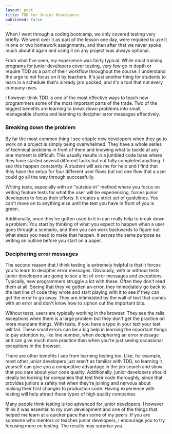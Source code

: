 ```yaml
---
layout: post
title: TDD for Junior Developers
published: false
---
```


When I went through a coding bootcamp, we only covered testing very briefly. We went
over it as part of the lesson one day, were required to use it in one or two
homework assignments, and then after that we never spoke much about it again and
using it on any project was always optional.

From what I've seen, my experience was fairly typical. While most training
programs for junior developers cover testing, very few go in depth or require
TDD as a part of their workflow throughout the course. I understand the urge to
not focus on it by teachers. It's just another thing for students to learn in a
schedule that's already jam packed, and it's a tool that not every company
uses.

I however think TDD is one of the most effective ways to teach new programmers
some of the most important parts of the trade. Two of the biggest benefits are
learning to break down problems into small, manageable chunks and learning
to decipher error messages effectively.


### Breaking down the problem

By far the most common thing I see cripple new developers when they go to work
on a project is simply being overwhelmed. They have a whole series of technical
problems in front of them and knowing what to tackle at any one moment is
difficult. This usually results in a jumbled code base where they have started
several different tasks but not fully completed anything. I see this happen
constantly. A student will ask me for help and I find that they have the setup
for four different user flows but not one flow that a user could go all the way
through successfully.

Writing tests, especially with an "outside-in" method where you focus on writing
feature tests for what the user will be experiencing, forces junior
developers to focus their efforts. It creates a strict set of guidelines. You
can't move on to anything else until the test you have in front of you is green.

Additionally, once they've gotten used to it in can really help to break down a
problem. You start by thinking of what you expect to happen when a user goes
through a scenario, and then you can work backwards to figure out what steps you
need to make that happen. It serves the same purpose as writing an outline
before you start on a paper.


### Deciphering error messages

The second reason that I think testing is extremely helpful is that it forces
you to learn to decipher error messages. Obviously, with or without tests junior
developers are going to see a lot of error messages and exceptions. Typically,
new programmers struggle a lot with these. Often they don't read them at all.
Seeing that they've gotten an error, they immediately go back to the last line of
code they wrote and start playing with it to see if they can get the error to go
away. They are intimidated by the wall of text that comes with an error and
don't know how to siphon out the important bits.

Without tests, users are typically working in the browser. They see the rails
exceptions when there is a large problem but they don't get the practice on more
mundane things. With tests, if you have a typo in your text your test will fail.
These small errors can be a big help in learning the important things to pay
attention to, like line number, when deciphering an
error message and can give much more practice than when you're just seeing
occasional exceptions in the browser.

There are other benefits I see from learning testing too. Like, for example,
most other junior developers just aren't as familiar with TDD, so learning it
yourself can give you a competitive advantage in the job search and show that you
care about your code quality. Additionally, junior developers should ideally be
looking for companies that test their code thoroughly, since that provides
juniors a safety net when they're joining and nervous about making their first
changes to production code. Having experience with testing will help attract
these types of high quality companies

Many people think testing is too advanced for junior developers. I however think
it was essential to my own development and one of the things that helped me
learn at a quicker pace than some of my peers. If you are someone who mentors or
teaches junior developers, I encourage you to try focusing more on testing. The
results may surprise you.

